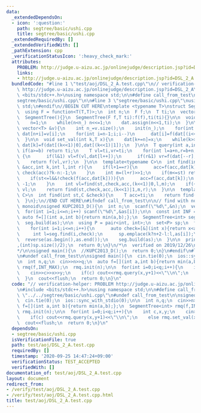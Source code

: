 ```yaml
---
data:
  _extendedDependsOn:
  - icon: ':question:'
    path: segtree/basic/ushi.cpp
    title: segtree/basic/ushi.cpp
  _extendedRequiredBy: []
  _extendedVerifiedWith: []
  _pathExtension: cpp
  _verificationStatusIcon: ':heavy_check_mark:'
  attributes:
    PROBLEM: http://judge.u-aizu.ac.jp/onlinejudge/description.jsp?id=DSL_2_A
    links:
    - http://judge.u-aizu.ac.jp/onlinejudge/description.jsp?id=DSL_2_A
  bundledCode: "#line 1 \"test/aoj/DSL_2_A.test.cpp\"\n// verification-helper: PROBLEM\
    \ http://judge.u-aizu.ac.jp/onlinejudge/description.jsp?id=DSL_2_A\n\n#include\
    \ <bits/stdc++.h>\nusing namespace std;\n\n#define call_from_test\n#line 1 \"\
    segtree/basic/ushi.cpp\"\n\n#line 3 \"segtree/basic/ushi.cpp\"\nusing namespace\
    \ std;\n#endif\n//BEGIN CUT HERE\ntemplate <typename T>\nstruct SegmentTree{\n\
    \  using F = function<T(T,T)>;\n  int n;\n  F f;\n  T ti;\n  vector<T> dat;\n\n\
    \  SegmentTree(){}\n  SegmentTree(F f,T ti):f(f),ti(ti){}\n\n  void init(int n_){\n\
    \    n=1;\n    while(n<n_) n<<=1;\n    dat.assign(n<<1,ti);\n  }\n\n  void build(const\
    \ vector<T> &v){\n    int n_=v.size();\n    init(n_);\n    for(int i=0;i<n_;i++)\
    \ dat[n+i]=v[i];\n    for(int i=n-1;i;i--)\n      dat[i]=f(dat[(i<<1)|0],dat[(i<<1)|1]);\n\
    \  }\n\n  void set_val(int k,T x){\n    dat[k+=n]=x;\n    while(k>>=1)\n     \
    \ dat[k]=f(dat[(k<<1)|0],dat[(k<<1)|1]);\n  }\n\n  T query(int a,int b){\n   \
    \ if(a>=b) return ti;\n    T vl=ti,vr=ti;\n    for(int l=a+n,r=b+n;l<r;l>>=1,r>>=1)\
    \ {\n      if(l&1) vl=f(vl,dat[l++]);\n      if(r&1) vr=f(dat[--r],vr);\n    }\n\
    \    return f(vl,vr);\n  }\n\n  template<typename C>\n  int find(int st,C &check,T\
    \ &acc,int k,int l,int r){\n    if(l+1==r){\n      acc=f(acc,dat[k]);\n      return\
    \ check(acc)?k-n:-1;\n    }\n    int m=(l+r)>>1;\n    if(m<=st) return find(st,check,acc,(k<<1)|1,m,r);\n\
    \    if(st<=l&&!check(f(acc,dat[k]))){\n      acc=f(acc,dat[k]);\n      return\
    \ -1;\n    }\n    int vl=find(st,check,acc,(k<<1)|0,l,m);\n    if(~vl) return\
    \ vl;\n    return find(st,check,acc,(k<<1)|1,m,r);\n  }\n\n  template<typename\
    \ C>\n  int find(int st,C &check){\n    T acc=ti;\n    return find(st,check,acc,1,0,n);\n\
    \  }\n};\n//END CUT HERE\n#ifndef call_from_test\n\n// find with non-invertible\
    \ monoid\nsigned KUPC2013_D(){\n  int n;\n  scanf(\"%d\",&n);\n  vector<int> as(n+2,0);\n\
    \  for(int i=1;i<=n;i++) scanf(\"%d\",&as[i]);\n\n  const int INF = 1.1e9;\n \
    \ auto f=[](int a,int b){return min(a,b);};\n  SegmentTree<int> seg(f,INF);\n\
    \  seg.build(as);\n\n  using P = pair<int, int>;\n  set<P> sp;\n  for(int k=0;k<2;k++){\n\
    \    for(int i=1;i<=n;i++){\n      auto check=[&](int x){return x<as[i];};\n \
    \     int l=seg.find(i,check);\n      sp.emplace(k?n+2-l:l,as[i]);\n    }\n  \
    \  reverse(as.begin(),as.end());\n    seg.build(as);\n  }\n\n  printf(\"%d\\n\"\
    ,(int)sp.size()/2);\n  return 0;\n}\n/*\n  verified on 2019/12/26\n  https://atcoder.jp/contests/kupc2013/tasks/kupc2013_d\n\
    */\n\nsigned main(){\n  //KUPC2013_D();\n  return 0;\n}\n#endif\n#line 8 \"test/aoj/DSL_2_A.test.cpp\"\
    \n#undef call_from_test\n\nsigned main(){\n  cin.tie(0);\n  ios::sync_with_stdio(0);\n\
    \n  int n,q;\n  cin>>n>>q;\n  auto f=[](int a,int b){return min(a,b);};\n  SegmentTree<int>\
    \ rmq(f,INT_MAX);\n  rmq.init(n);\n\n  for(int i=0;i<q;i++){\n    int c,x,y;\n\
    \    cin>>c>>x>>y;\n    if(c) cout<<rmq.query(x,y+1)<<\"\\n\";\n    else rmq.set_val(x,y);\n\
    \  }\n  cout<<flush;\n  return 0;\n}\n"
  code: "// verification-helper: PROBLEM http://judge.u-aizu.ac.jp/onlinejudge/description.jsp?id=DSL_2_A\n\
    \n#include <bits/stdc++.h>\nusing namespace std;\n\n#define call_from_test\n#include\
    \ \"../../segtree/basic/ushi.cpp\"\n#undef call_from_test\n\nsigned main(){\n\
    \  cin.tie(0);\n  ios::sync_with_stdio(0);\n\n  int n,q;\n  cin>>n>>q;\n  auto\
    \ f=[](int a,int b){return min(a,b);};\n  SegmentTree<int> rmq(f,INT_MAX);\n \
    \ rmq.init(n);\n\n  for(int i=0;i<q;i++){\n    int c,x,y;\n    cin>>c>>x>>y;\n\
    \    if(c) cout<<rmq.query(x,y+1)<<\"\\n\";\n    else rmq.set_val(x,y);\n  }\n\
    \  cout<<flush;\n  return 0;\n}\n"
  dependsOn:
  - segtree/basic/ushi.cpp
  isVerificationFile: true
  path: test/aoj/DSL_2_A.test.cpp
  requiredBy: []
  timestamp: '2020-09-25 14:47:24+09:00'
  verificationStatus: TEST_ACCEPTED
  verifiedWith: []
documentation_of: test/aoj/DSL_2_A.test.cpp
layout: document
redirect_from:
- /verify/test/aoj/DSL_2_A.test.cpp
- /verify/test/aoj/DSL_2_A.test.cpp.html
title: test/aoj/DSL_2_A.test.cpp
---
```

